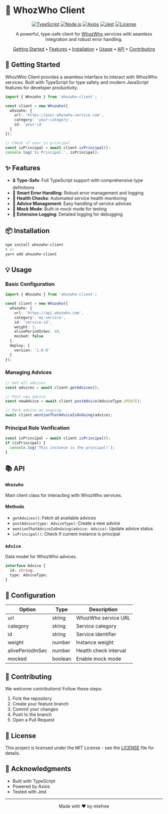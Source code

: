 # 🌟 WhozWho Client

<div align="center">

[![TypeScript](https://img.shields.io/badge/TypeScript-5.3.3-blue.svg)](https://www.typescriptlang.org/)
[![Node.js](https://img.shields.io/badge/Node.js-18.x-green.svg)](https://nodejs.org/)
[![Axios](https://img.shields.io/badge/Axios-1.6.7-purple.svg)](https://axios-http.com/)
[![Jest](https://img.shields.io/badge/Jest-29.7.0-red.svg)](https://jestjs.io/)
[![License](https://img.shields.io/badge/license-MIT-yellow.svg)](LICENSE)

A powerful, type-safe client for [WhozWho](https://github.com/mlefree/whozwho) services with seamless integration and robust error handling.

[Getting Started](#🚀-getting-started) •
[Features](#✨-features) •
[Installation](#📦-installation) •
[Usage](#💡-usage) •
[API](#📚-api) •
[Contributing](#🤝-contributing)

</div>

## 🚀 Getting Started

WhozWho Client provides a seamless interface to interact with WhozWho services. Built with TypeScript for type safety and modern JavaScript features for developer productivity.

```typescript
import { Whozwho } from 'whozwho-client';

const client = new Whozwho({
  whozwho: {
    url: 'https://your-whozwho-service.com',
    category: 'your-category',
    id: 'your-id'
  }
});

// Check if user is principal
const isPrincipal = await client.isPrincipal();
console.log('Is Principal:', isPrincipal);
```

## ✨ Features

- 🔒 **Type-Safe**: Full TypeScript support with comprehensive type definitions
- 🚦 **Smart Error Handling**: Robust error management and logging
- 🔄 **Health Checks**: Automated service health monitoring
- 🎯 **Advice Management**: Easy handling of service advices
- 🔌 **Mock Mode**: Built-in mock mode for testing
- 📝 **Extensive Logging**: Detailed logging for debugging

## 📦 Installation

```bash
npm install whozwho-client
# or
yarn add whozwho-client
```

## 💡 Usage

### Basic Configuration

```typescript
import { Whozwho } from 'whozwho-client';

const client = new Whozwho({
  whozwho: {
    url: 'https://api.whozwho.com',
    category: 'my-service',
    id: 'service-id',
    weight: 1,
    alivePeriodInSec: 60,
    mocked: false
  },
  deploy: {
    version: '1.0.0'
  }
});
```

### Managing Advices

```typescript
// Get all advices
const advices = await client.getAdvices();

// Post new advice
const newAdvice = await client.postAdvice(AdviceType.UPDATE);

// Mark advice as ongoing
await client.mentionThatAdviceIsOnGoing(advice);
```

### Principal Role Verification

```typescript
const isPrincipal = await client.isPrincipal();
if (isPrincipal) {
  console.log('This instance is the principal!');
}
```

## 📚 API

### `Whozwho`

Main client class for interacting with WhozWho services.

#### Methods

- `getAdvices()`: Fetch all available advices
- `postAdvice(type: AdviceType)`: Create a new advice
- `mentionThatAdviceIsOnGoing(advice: Advice)`: Update advice status
- `isPrincipal()`: Check if current instance is principal

### `Advice`

Data model for WhozWho advices.

```typescript
interface Advice {
  id: string;
  type: AdviceType;
}
```

## 🔧 Configuration

| Option | Type | Description |
|--------|------|-------------|
| url | string | WhozWho service URL |
| category | string | Service category |
| id | string | Service identifier |
| weight | number | Instance weight |
| alivePeriodInSec | number | Health check interval |
| mocked | boolean | Enable mock mode |

## 🤝 Contributing

We welcome contributions! Follow these steps:

1. Fork the repository
2. Create your feature branch
3. Commit your changes
4. Push to the branch
5. Open a Pull Request

## 📝 License

This project is licensed under the MIT License - see the [LICENSE](LICENSE) file for details.

## 🙏 Acknowledgments

- Built with TypeScript
- Powered by Axios
- Tested with Jest

---

<div align="center">

Made with ❤️ by mlefree

</div> 